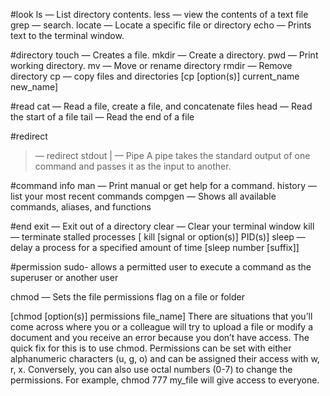 
#look
ls — List directory contents.
less — view the contents of a text file
grep — search.
locate — Locate a specific file or directory
echo — Prints text to the terminal window.


#directory 
touch — Creates a file.
mkdir — Create a directory.
pwd — Print working directory.
mv — Move or rename directory
rmdir — Remove directory
cp — copy files and directories [cp [option(s)] current_name new_name]


#read
cat — Read a file, create a file, and concatenate files
head — Read the start of a file
tail — Read the end of a file


#redirect
> — redirect stdout
| — Pipe A pipe takes the standard output of one command and passes it as the input to another.


#command info 
man — Print manual or get help for a command.
history — list your most recent commands
compgen — Shows all available commands, aliases, and functions


#end 
exit — Exit out of a directory
clear — Clear your terminal window
kill — terminate stalled processes [ kill [signal or option(s)] PID(s)]
sleep — delay a process for a specified amount of time [sleep number [suffix]]


#permission
sudo-  allows a permitted user to execute a command as the superuser or another user

chmod — Sets the file permissions flag on a file or folder

 [chmod [option(s)] permissions file_name]
There are situations that you’ll come across where you or a colleague will try to upload a file or modify a document and you receive an error because you don’t have access. The quick fix for this is to use chmod. Permissions can be set with either alphanumeric characters (u, g, o) and can be assigned their access with w, r, x. Conversely, you can also use octal numbers (0-7) to change the permissions. For example, chmod 777 my_file will give access to everyone.

